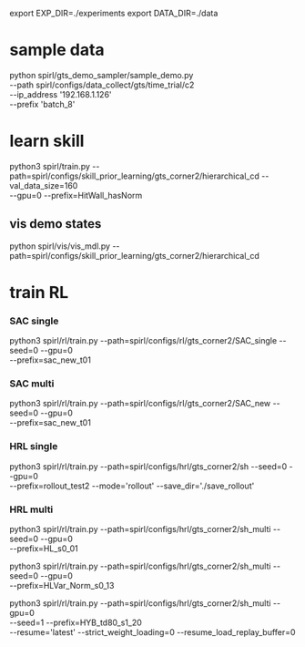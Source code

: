


export EXP_DIR=./experiments
export DATA_DIR=./data


# sample data
python spirl/gts_demo_sampler/sample_demo.py \
    --path spirl/configs/data_collect/gts/time_trial/c2 \
    --ip_address '192.168.1.126' \
    --prefix 'batch_8'



# learn skill

python3 spirl/train.py --path=spirl/configs/skill_prior_learning/gts_corner2/hierarchical_cd --val_data_size=160 \
--gpu=0 --prefix=HitWall_hasNorm


## vis demo states
python spirl/vis/vis_mdl.py --path=spirl/configs/skill_prior_learning/gts_corner2/hierarchical_cd 

# train RL

### SAC single
python3 spirl/rl/train.py --path=spirl/configs/rl/gts_corner2/SAC_single --seed=0 --gpu=0 \
--prefix=sac_new_t01

### SAC multi
python3 spirl/rl/train.py --path=spirl/configs/rl/gts_corner2/SAC_new --seed=0 --gpu=0 \
--prefix=sac_new_t01

### HRL single
python3 spirl/rl/train.py --path=spirl/configs/hrl/gts_corner2/sh --seed=0 --gpu=0 \
--prefix=rollout_test2 --mode='rollout' --save_dir='./save_rollout'

### HRL multi

python3 spirl/rl/train.py --path=spirl/configs/hrl/gts_corner2/sh_multi --seed=0 --gpu=0 \
--prefix=HL_s0_01

python3 spirl/rl/train.py --path=spirl/configs/hrl/gts_corner2/sh_multi --seed=0 --gpu=0 \
--prefix=HLVar_Norm_s0_13

python3 spirl/rl/train.py --path=spirl/configs/hrl/gts_corner2/sh_multi  --gpu=0 \
--seed=1 --prefix=HYB_td80_s1_20 \
--resume='latest' --strict_weight_loading=0 --resume_load_replay_buffer=0 



